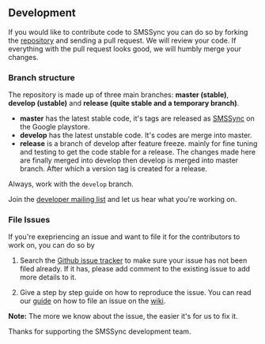 ## Development

If you would like to contribute code to SMSSync you can do so by forking the [repository][1] and sending a pull request. We will review your code. If everything with the pull request looks good, we will humbly merge your changes.

### Branch structure

The repository is made up of three main branches: **master (stable)**, **develop (ustable)** and **release (quite stable and a temporary branch)**.

* **master** has the latest stable code, it's tags are released as [SMSSync][1] on the Google playstore.
* **develop** has the latest unstable code. It's codes are merge into master.
* **release** is a branch of develop after feature freeze. mainly for fine tuning and testing to get the code stable for a release. The changes made here are finally merged into develop then develop is merged into master branch. After which a version tag is created for a release.

Always, work with the `develop` branch.

Join the [developer mailing list][2] and let us hear what you're working on.

### File Issues

If you're exepriencing an issue and want to file it for the contributors to work on, you can do so by

1. Search the [Github issue tracker][3] to make sure your issue has not been filed already. If it has, please add comment to the existing issue to add more details to it.

2. Give a step by step guide on how to reproduce the issue. You can read our [guide][4] on how to file an issue on the [wiki][4]. 

**Note:** The more we know about the issue, the easier it's for us to fix it.

Thanks for supporting the SMSSync development team.

[1]: https://github.com/ushahidi/SMSSync
[2]: http://list.ushahidi.com
[3]: https://github.com/ushahidi/SMSSync/issues
[4]: https://wiki.ushahidi.com/display/WIKI/Report+a+bug
